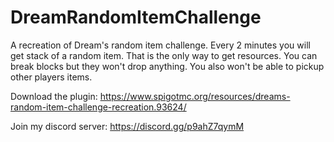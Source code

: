 # DreamRandomItemChallenge
A recreation of Dream's random item challenge. Every 2 minutes you will get stack of a random item. That is the only way to get resources. You can break blocks but they won't drop anything. You also won't be able to pickup other players items. 

Download the plugin: https://www.spigotmc.org/resources/dreams-random-item-challenge-recreation.93624/

Join my discord server: https://discord.gg/p9ahZ7qymM
